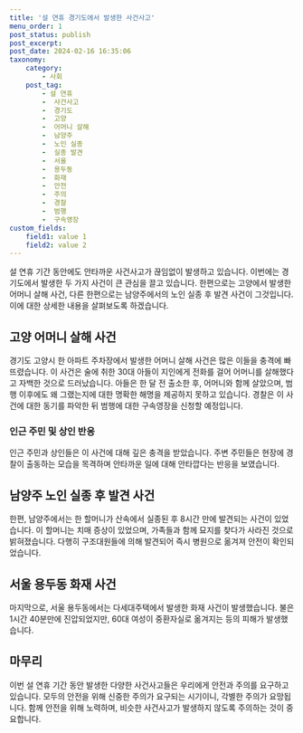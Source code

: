 ```yaml
---
title: '설 연휴 경기도에서 발생한 사건사고'
menu_order: 1
post_status: publish
post_excerpt: 
post_date: 2024-02-16 16:35:06
taxonomy:
    category:
        - 사회
    post_tag:
        - 설 연휴
        -  사건사고
        -  경기도
        -  고양
        -  어머니 살해
        -  남양주
        -  노인 실종
        -  실종 발견
        -  서울
        -  용두동
        -  화재
        -  안전
        -  주의
        -  경찰
        -  범행
        -  구속영장
custom_fields:
    field1: value 1
    field2: value 2
---
```


설 연휴 기간 동안에도 안타까운 사건사고가 끊임없이 발생하고 있습니다. 이번에는 경기도에서 발생한 두 가지 사건이 큰 관심을 끌고 있습니다. 한편으로는 고양에서 발생한 어머니 살해 사건, 다른 한편으로는 남양주에서의 노인 실종 후 발견 사건이 그것입니다. 이에 대한 상세한 내용을 살펴보도록 하겠습니다.
## 고양 어머니 살해 사건
경기도 고양시 한 아파트 주차장에서 발생한 어머니 살해 사건은 많은 이들을 충격에 빠뜨렸습니다. 이 사건은 술에 취한 30대 아들이 지인에게 전화를 걸어 어머니를 살해했다고 자백한 것으로 드러났습니다. 아들은 한 달 전 출소한 후, 어머니와 함께 살았으며, 범행 이후에도 왜 그랬는지에 대한 명확한 해명을 제공하지 못하고 있습니다. 경찰은 이 사건에 대한 동기를 파악한 뒤 범행에 대한 구속영장을 신청할 예정입니다.
### 인근 주민 및 상인 반응
인근 주민과 상인들은 이 사건에 대해 깊은 충격을 받았습니다. 주변 주민들은 현장에 경찰이 출동하는 모습을 목격하며 안타까운 일에 대해 안타깝다는 반응을 보였습니다.
## 남양주 노인 실종 후 발견 사건
한편, 남양주에서는 한 할머니가 산속에서 실종된 후 8시간 만에 발견되는 사건이 있었습니다. 이 할머니는 치매 증상이 있었으며, 가족들과 함께 묘지를 찾다가 사라진 것으로 밝혀졌습니다. 다행히 구조대원들에 의해 발견되어 즉시 병원으로 옮겨져 안전이 확인되었습니다.
## 서울 용두동 화재 사건
마지막으로, 서울 용두동에서는 다세대주택에서 발생한 화재 사건이 발생했습니다. 불은 1시간 40분만에 진압되었지만, 60대 여성이 중환자실로 옮겨지는 등의 피해가 발생했습니다.
## 마무리
이번 설 연휴 기간 동안 발생한 다양한 사건사고들은 우리에게 안전과 주의를 요구하고 있습니다. 모두의 안전을 위해 신중한 주의가 요구되는 시기이니, 각별한 주의가 요망됩니다. 함께 안전을 위해 노력하며, 비슷한 사건사고가 발생하지 않도록 주의하는 것이 중요합니다.
